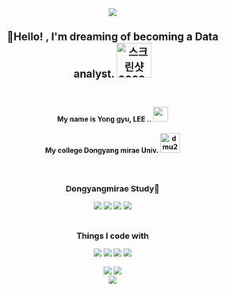 <div align="center" >
<img src="https://capsule-render.vercel.app/api?type=waving&color=0:5433FF,50:20BDFF,100:A5FECB&height=300&section=header&text=g_gyu%20Github&fontSize=90&fontColor=ffffff" />
</div>
<div>
    <h2 align="center"> 👋Hello! ,  I'm dreaming of becoming a Data analyst.
    <img width="70" alt="스크린샷 2022-12-10 오후 6 29 41" src="https://user-images.githubusercontent.com/101245720/206843410-29ed8987-4b3c-4128-ad5f-f398bb19a18c.png">
    </h2>
</div>
<br>
<div>
    <h4 align="center"> My name is Yong gyu, LEE .. 
        <img width="30" src="https://user-images.githubusercontent.com/101245720/206844125-4aa75d71-f242-4847-9703-fd46123fcc56.png">
    </h4>
    <h4 align="center"> My college Dongyang mirae Univ.
        <img width="40" alt="dmu2" src="https://user-images.githubusercontent.com/101245720/206854799-ad206da0-f9d3-4859-9efb-3f7c6f9654cd.png">
    </h4>
</div>
<br>
<h3 align="center"> Dongyangmirae Study🏫 </h3>
<div align="center">
    <img src="https://img.shields.io/badge/HTML-E34F26?style=flat-square&logo=HTML&logoColor=black">
    <img src="https://img.shields.io/badge/CSS-1572B6?style=flat-square&logo=CSS&logoColor=black">
    <img src="https://img.shields.io/badge/Jquery-0769AD?style=flat-square&logo=Jquery&logoColor=black">
    <img src="https://img.shields.io/badge/JavaScript-F7DF1E?style=flat-square&logo=JavaScript&logoColor=black">
</div>
<br>
<h3 align="center"> Things I code with </h3>
<div align="center">
  <img src="https://img.shields.io/badge/Python-3776AB?style=for-the-badge&logo=Python&logoColor=black">
  <img src="https://img.shields.io/badge/MySQL-4479A1?style=for-the-badge&logo=MySQL&logoColor=white">
  <img src="https://img.shields.io/badge/R-276DC3?style=for-the-badge&logo=R&logoColor=ffffff">
  <img src="https://img.shields.io/badge/Linux-FCC624?style=for-the-badge&logo=Linux&logoColor=ffffff">
</div>
<br>
<div align="center" style="clear:both">
    <img src="https://github-readme-stats.vercel.app/api/top-langs/?username=g-gyu09&layout=compact&theme=merko">
    <img src="https://github-readme-stats.vercel.app/api?username=g-gyu09&show_icons=true&theme=merko&card_width=400">
</div>
<div align="center" >
    <img src="https://capsule-render.vercel.app/api?type=waving&color=0:5433FF,50:20BDFF,100:A5FECB&height=150&section=footer" />
</div>
